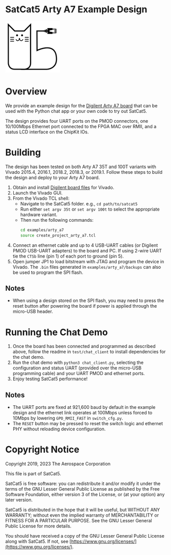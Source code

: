 # SatCat5 Arty A7 Example Design

![SatCat5 Logo](images/satcat5.svg)


# Overview

We provide an example design for the
[Digilent Arty A7 board](https://reference.digilentinc.com/reference/programmable-logic/arty-a7/start)
that can be used with the Python chat app or your own code to try out SatCat5.

The design provides four UART ports on the PMOD connectors, one 10/100Mbps Ethernet port
connected to the FPGA MAC over RMII, and a status LCD interface on the ChipKit IOs.


# Building

The design has been tested on both Arty A7 35T and 100T variants with Vivado 2015.4, 2016.1, 2018.2, 2018.3, or 2019.1.
Follow these steps to build the design and deploy to your Arty A7 board.

1. Obtain and install [Digilent board files](https://reference.digilentinc.com/vivado/installing-vivado/start) for Vivado.
1. Launch the Vivado GUI.
1. From the Vivado TCL shell:
    * Navigate to the SatCat5 folder. e.g., `cd path/to/satcat5`
    * Run either `set argv 35t` or `set argv 100t` to select the appropriate hardware variant.
    * Then run the following commands:
        ```bash
        cd examples/arty_a7
        source create_project_arty_a7.tcl
        ```
1. Connect an ethernet cable and up to 4 USB-UART cables (or Digilent PMOD USB-UART adapters) to the board and PC.
If using 2-wire UART tie the `CTSb` line (pin 1) of each port to ground (pin 5).
1. Open jumper JP1 to load bitstream with JTAG and program the device in Vivado.
The `.bin` files generated in `examples/arty_a7/backups` can also be used to program the SPI flash.

## Notes
* When using a design stored on the SPI flash, you may need to press the reset button after powering the board if power is applied through the micro-USB header.

# Running the Chat Demo

1. Once the board has been connected and programmed as described above, follow the readme in `test/chat_client` to install dependencies for the chat demo.
1. Run the chat demo with `python3 chat_client.py`, selecting the configuration and status UART (provided over the micro-USB programming cable) and your UART PMOD and ethernet ports.
1. Enjoy testing SatCat5 performance!

## Notes
* The UART ports are fixed at 921,600 baud by default in the example design and the ethernet link operates at 100Mbps unless forced to 10Mbps by lowering `GPO_RMII_FAST` in `switch_cfg.py`.
* The `RESET` button may be pressed to reset the switch logic and ethernet PHY without reloading device configuration.


# Copyright Notice

Copyright 2019, 2023 The Aerospace Corporation

This file is part of SatCat5.

SatCat5 is free software: you can redistribute it and/or modify it under
the terms of the GNU Lesser General Public License as published by the
Free Software Foundation, either version 3 of the License, or (at your
option) any later version.

SatCat5 is distributed in the hope that it will be useful, but WITHOUT
ANY WARRANTY; without even the implied warranty of MERCHANTABILITY or
FITNESS FOR A PARTICULAR PURPOSE.  See the GNU Lesser General Public
License for more details.

You should have received a copy of the GNU Lesser General Public License
along with SatCat5.  If not, see [https://www.gnu.org/licenses/](https://www.gnu.org/licenses/).
